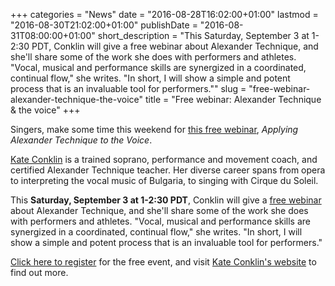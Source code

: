 +++
categories = "News"
date = "2016-08-28T16:02:00+01:00"
lastmod = "2016-08-30T21:02:00+01:00"
publishDate = "2016-08-31T08:00:00+01:00"
short_description = "This Saturday, September 3 at 1-2:30 PDT, Conklin will give a free webinar about Alexander Technique, and she&#039;ll share some of the work she does with performers and athletes. &quot;Vocal, musical and performance skills are synergized in a coordinated, continual flow,&quot; she writes. &quot;In short, I will show a simple and potent process that is an invaluable tool for performers.&quot;"
slug = "free-webinar-alexander-technique-the-voice"
title = "Free webinar: Alexander Technique &amp; the voice"
+++

Singers, make some time this weekend for [this free webinar](http://kateconklin.com/events/webinar/), *Applying Alexander Technique to the Voice*.

[Kate Conklin](/scene/people/kate-conklin/) is a trained soprano, performance and movement coach, and certified Alexander Technique teacher. Her diverse career spans from opera to interpreting the vocal music of Bulgaria, to singing with Cirque du Soleil.

This **Saturday, September 3 at 1-2:30 PDT**, Conklin will give a [free webinar](http://kateconklin.com/events/webinar/) about Alexander Technique, and she'll share some of the work she does with performers and athletes. "Vocal, musical and performance skills are synergized in a coordinated, continual flow," she writes. "In short, I will show a simple and potent process that is an invaluable tool for performers."

[Click here to register](https://attendee.gotowebinar.com/register/2554199972883336705) for the free event, and visit [Kate Conklin's website](http://kateconklin.com/events/webinar/) to find out more.

